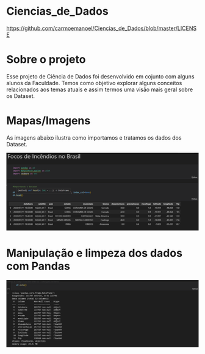 # Ciencias_de_Dados
https://github.com/carmoemanoel/Ciencias_de_Dados/blob/master/LICENSE
# Sobre o projeto
Esse projeto de Ciência de  Dados  foi desenvolvido em cojunto com alguns alunos da Faculdade.
Temos como objetivo explorar alguns conceitos relacionados aos temas atuais e assim  termos uma visão mais geral sobre os Dataset.

# Mapas/Imagens
As imagens abaixo ilustra como importamos e tratamos os dados dos Dataset.

<img src="assets/importPandas.png">

# Manipulação e limpeza dos dados com Pandas

<img src="assets/manipulacao.png">